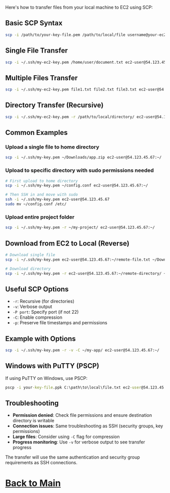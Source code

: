 Here's how to transfer files from your local machine to EC2 using SCP:

## Basic SCP Syntax
```bash
scp -i /path/to/your-key-file.pem /path/to/local/file username@your-ec2-public-ip:/path/to/destination/
```

## Single File Transfer
```bash
scp -i ~/.ssh/my-ec2-key.pem /home/user/document.txt ec2-user@54.123.45.67:/home/ec2-user/
```

## Multiple Files Transfer
```bash
scp -i ~/.ssh/my-ec2-key.pem file1.txt file2.txt file3.txt ec2-user@54.123.45.67:/home/ec2-user/
```

## Directory Transfer (Recursive)
```bash
scp -i ~/.ssh/my-ec2-key.pem -r /path/to/local/directory/ ec2-user@54.123.45.67:/home/ec2-user/
```

## Common Examples

### Upload a single file to home directory
```bash
scp -i ~/.ssh/my-key.pem ~/Downloads/app.zip ec2-user@54.123.45.67:~/
```

### Upload to specific directory with sudo permissions needed
```bash
# First upload to home directory
scp -i ~/.ssh/my-key.pem ~/config.conf ec2-user@54.123.45.67:~/

# Then SSH in and move with sudo
ssh -i ~/.ssh/my-key.pem ec2-user@54.123.45.67
sudo mv ~/config.conf /etc/
```

### Upload entire project folder
```bash
scp -i ~/.ssh/my-key.pem -r ~/my-project/ ec2-user@54.123.45.67:~/
```

## Download from EC2 to Local (Reverse)
```bash
# Download single file
scp -i ~/.ssh/my-key.pem ec2-user@54.123.45.67:~/remote-file.txt ~/Downloads/

# Download directory
scp -i ~/.ssh/my-key.pem -r ec2-user@54.123.45.67:~/remote-directory/ ~/Downloads/
```

## Useful SCP Options
- `-r`: Recursive (for directories)
- `-v`: Verbose output
- `-P port`: Specify port (if not 22)
- `-C`: Enable compression
- `-p`: Preserve file timestamps and permissions

## Example with Options
```bash
scp -i ~/.ssh/my-key.pem -r -v -C ~/my-app/ ec2-user@54.123.45.67:~/
```

## Windows with PuTTY (PSCP)
If using PuTTY on Windows, use PSCP:
```cmd
pscp -i your-key-file.ppk C:\path\to\local\file.txt ec2-user@54.123.45.67:/home/ec2-user/
```

## Troubleshooting
- **Permission denied**: Check file permissions and ensure destination directory is writable
- **Connection issues**: Same troubleshooting as SSH (security groups, key permissions)
- **Large files**: Consider using `-C` flag for compression
- **Progress monitoring**: Use `-v` for verbose output to see transfer progress

The transfer will use the same authentication and security group requirements as SSH connections.

# [Back to Main](../readme.md)